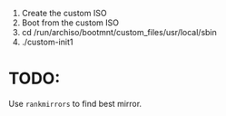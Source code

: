 1. Create the custom ISO
2. Boot from the custom ISO
3. cd /run/archiso/bootmnt/custom_files/usr/local/sbin
4. ./custom-init1


# TODO:
Use `rankmirrors` to find best mirror.
